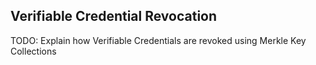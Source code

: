 ## Verifiable Credential Revocation

TODO: Explain how Verifiable Credentials are revoked using Merkle Key Collections
